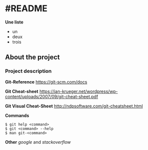 #README
======

**Une liste**
- un
- deux
- trois
 
## About the project
### Project description

**Git-Reference**
<https://git-scm.com/docs>

**Git Cheat-sheet**
<https://jan-krueger.net/wordpress/wp-content/uploads/2007/09/git-cheat-sheet.pdf>

**Git Visual Cheat-Sheet**
<http://ndpsoftware.com/git-cheatsheet.html>

**Commands**

```
$ git help <command>
$ git <command> --help
$ man git-<command>
```

**Other**
*google* and *stackoverflow*
